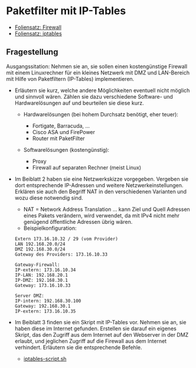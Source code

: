 # Paketfilter mit IP-Tables

- [Foliensatz: Firewall](./Firewall.pdf)
- [Foliensatz: iptables](./iptables.pdf)

## Fragestellung

Ausgangssitation: Nehmen sie an, sie sollen einen kostengünstige Firewall mit einem Linuxrechner für ein kleines Netzwerk mit DMZ und LAN-Bereich mit Hilfe von Paketfiltern (IP-Tables) implementieren.

* Erläutern sie kurz, welche andere Möglichkeiten eventuell nicht möglich und sinnvoll wären. Zählen sie dazu verschiedene Software- und Hardwarelösungen auf und beurteilen sie diese kurz.
    * Hardwarelösungen (bei hohem Durchsatz benötigt, eher teuer): 
        * Fortigate, Barracuda, …
        * Cisco ASA und FirePower
        * Router mit PaketFilter

    * Softwarelösungen (kostengünstig):
        * Proxy
        * Firewall auf separaten Rechner (meist Linux)

* Im Beiblatt 2 haben sie eine Netzwerkskizze vorgegeben. Vergeben sie dort entsprechende IP-Adressen und weitere Netzwerkeinstellungen. Erklären sie auch den Begriff NAT in den verschiedenen Varianten und wozu diese notwendig sind.
    * NAT = Network Address Translation … kann Ziel und Quell Adressen eines Pakets verändern, wird verwendet, da mit IPv4 nicht mehr genügend öffentliche Adressen übrig wären.
    * Beispielkonfiguration:

    ```
    Extern 173.16.10.32 / 29 (vom Provider)
    LAN 192.168.20.0/24
    DMZ 192.168.30.0/24
    Gateway des Providers: 173.16.10.33

    Gateway-Firewall:
    IP-extern: 173.16.10.34
    IP-LAN: 192.168.20.1
    IP-DMZ: 192.168.30.1
    Gateway: 173.16.10.33

    Server DMZ:
    IP-intern: 192.168.30.100
    Gateway: 192.168.30.1
    IP-extern: 173.16.10.35
    ```

* Im Beiblatt 3 finden sie ein Skript mit IP-Tables vor. Nehmen sie an, sie haben diese im Internet gefunden. Erstellen sie darauf ein eigenes Skript, das den Zugriff aus dem Internet auf den Webserver in der DMZ erlaubt, und jeglichen Zugriff auf die Firewall aus dem Internet verhindert. Erläutern sie die entsprechende Befehle.
    * [iptables-script.sh](https://github.com/htlw-5ahit/matura-syt/blob/main/thema08/iptables-script.sh)
